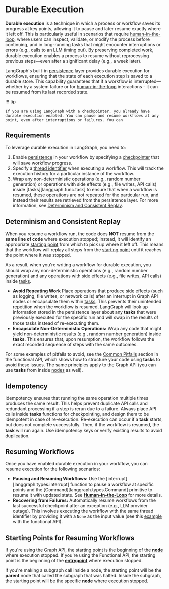# Durable Execution

**Durable execution** is a technique in which a process or workflow saves its progress at key points, allowing it to pause and later resume exactly where it left off. This is particularly useful in scenarios that require [human-in-the-loop](./human_in_the_loop.md), where users can inspect, validate, or modify the process before continuing, and in long-running tasks that might encounter interruptions or errors (e.g., calls to an LLM timing out). By preserving completed work, durable execution enables a process to resume without reprocessing previous steps—even after a significant delay (e.g., a week later). 

LangGraph's built-in [persistence](./persistence.md) layer provides durable execution for workflows, ensuring that the state of each execution step is saved to a durable store. This capability guarantees that if a workflow is interrupted—whether by a system failure or for [human-in-the-loop](./human_in_the_loop.md) interactions - it can be resumed from its last recorded state.

!!! tip

    If you are using LangGraph with a checkpointer, you already have durable execution enabled. You can pause and resume workflows at any point, even after interruptions or failures. You can 

## Requirements

To leverage durable execution in LangGraph, you need to:

1. Enable [persistence](./persistence.md) in your workflow by specifying a [checkpointer](./persistence.md#checkpointer-libraries) that will save workflow progress.
2. Specify a [thread identifier](./persistence.md#threads) when executing a workflow. This will track the execution history for a particular instance of the workflow.
3. Wrap any non-deterministic operations (e.g., random number generation) or operations with side effects (e.g., file writes, API calls) inside [tasks][langgraph.func.task] to ensure that when a workflow is resumed, these operations are not repeated for the particular run, and instead their results are retrieved from the persistence layer. For more information, see [Determinism and Consistent Replay](#determinism-and-consistent-replay).

## Determinism and Consistent Replay

When you resume a workflow run, the code does **NOT** resume from the **same line of code** where execution stopped; instead, it will identify an appropriate [starting point](#starting-points-for-resuming-workflows-advanced) from which to pick up where it left off. This means that the workflow will replay all steps from the [starting point](#starting-points-for-resuming-workflows-advanced) until it reaches the point where it was stopped.

As a result, when you're writing a workflow for durable execution, you should wrap any non-deterministic operations (e.g., random number generation) and any operations with side effects (e.g., file writes, API calls) inside [tasks](./functional_api.md#task).

- **Avoid Repeating Work**  Place operations that produce side effects (such as logging, file writes, or network calls) after an interrupt in Graph API nodes or encapsulate them within [tasks](./functional_api.md#task). This prevents their unintended repetition when the workflow is resumed. LangGraph will look up information stored in the persistence layer about any **tasks** that were previously executed for the specific run and will swap in the results of those tasks instead of re-executing them.
- **Encapsulate Non-Deterministic Operations:**  Wrap any code that might yield non-deterministic results (e.g., random number generation) inside **tasks**. This ensures that, upon resumption, the workflow follows the exact recorded sequence of steps with the same outcomes.

For some examples of pitfalls to avoid, see the [Common Pitfalls](./functional_api.md#common-pitfalls) section in the functional API, which shows
how to structure your code using **tasks** to avoid these issues. The same principles apply to the Graph API (you can use **tasks** from inside [nodes](./low_level.md#nodes) as well).

## Idempotency

Idempotency ensures that running the same operation multiple times produces the same result. This helps prevent duplicate API calls and redundant processing if a step is rerun due to a failure. Always place API calls inside **tasks** functions for checkpointing, and design them to be idempotent in case of re-execution. Re-execution can occur if a **task** starts, but does not complete successfully. Then, if the workflow is resumed, the **task** will run again. Use idempotency keys or verify existing results to avoid duplication.

## Resuming Workflows

Once you have enabled durable execution in your workflow, you can resume execution for the following scenarios:

- **Pausing and Resuming Workflows:** Use the [interrupt][langgraph.types.interrupt] function to pause a workflow at specific points and the [Command][langgraph.types.Command] primitive to resume it with updated state. See [**Human-in-the-Loop**](./human_in_the_loop.md) for more details.
- **Recovering from Failures:** Automatically resume workflows from the last successful checkpoint after an exception (e.g., LLM provider outage). This involves executing the workflow with the same thread identifier by providing it with a `None` as the input value (see this [example](./functional_api.md#resuming-after-an-error) with the functional API).

## Starting Points for Resuming Workflows

If you're using the Graph API, the starting point is the beginning of the [**node**](./low_level.md#nodes) where execution stopped. If you're using the Functional API, the starting point is the beginning of the [**entrypoint**](./functional_api.md#entrypoint) where execution stopped.

If you're making a subgraph call inside a node, the starting point will be the **parent** node that called the subgraph that was halted.
Inside the subgraph, the starting point will be the specific [**node**](./low_level.md#nodes) where execution stopped.

